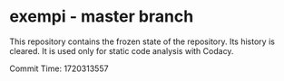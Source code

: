 # exempi - master branch

This repository contains the frozen state of the repository.
Its history is cleared. It is used only for static code
analysis with Codacy.

Commit Time: 1720313557